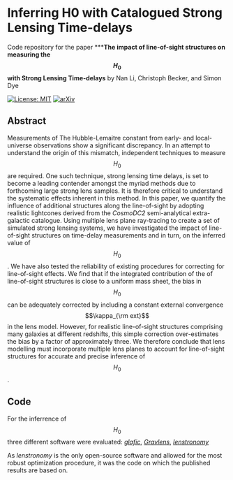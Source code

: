 # Inferring H0 with Catalogued Strong Lensing Time-delays

Code repository for the paper *****The impact of line-of-sight structures on measuring the $$H_0$$ with Strong Lensing Time-delays**
by Nan Li, Christoph Becker, and Simon Dye


[![License: MIT](https://img.shields.io/badge/License-MIT-yellow.svg)](https://opensource.org/licenses/MIT)
[![arXiv](https://img.shields.io/badge/arXiv-2006.08540%20-green.svg)](https://arxiv.org/abs/2006.08540)

## Abstract

Measurements of The Hubble-Lemaitre constant from early- and local-universe observations show a significant discrepancy.  In an attempt to understand the origin of this mismatch, independent techniques to measure $$H_0$$ are required. One such technique, strong lensing time delays, is set to become a leading contender amongst the myriad methods due to forthcoming large strong lens samples. It is therefore critical to understand the systematic effects inherent in this method. In this paper, we quantify the influence of additional structures along the line-of-sight by adopting realistic lightcones derived from the _CosmoDC2_ semi-analytical extra-galactic catalogue. Using multiple lens plane ray-tracing to create a set of simulated strong lensing systems, we have investigated the impact of line-of-sight structures on time-delay measurements and in turn, on the inferred value of $$H_0$$. We have also tested the reliability of existing procedures for correcting for line-of-sight effects. We find that if the integrated contribution of the of line-of-sight structures is close to a uniform mass sheet, the bias in $$H_0$$ can be adequately corrected by including a constant external convergence $$\kappa_{\rm ext}$$ in the lens model. However, for realistic line-of-sight structures comprising many galaxies at different redshifts, this simple correction over-estimates the bias by a factor of approximately three. We therefore conclude that lens modelling must incorporate multiple lens planes to account for line-of-sight structures for accurate and precise inference of $$H_0$$.

## Code

For the inferrence of $$H_0$$ three different software were evaluated: [_glafic_](https://ascl.net/1010.012), [_Gravlens_](http://ascl.net/1102.003), [_lenstronomy_](https://github.com/sibirrer/lenstronomy)

As _lenstronomy_ is the only open-source software and allowed for the most robust optimization procedure, it was the code on which the published results are based on.
